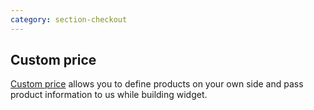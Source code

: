 ```yaml
---
category: section-checkout
---
```

## Custom price

[Custom price](/integration/checkout-home) allows you to define products on your own side and pass product information to us while building widget.